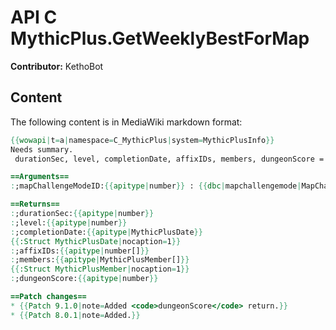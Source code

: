 # API C MythicPlus.GetWeeklyBestForMap

**Contributor:** KethoBot

## Content

The following content is in MediaWiki markdown format:

```mediawiki
{{wowapi|t=a|namespace=C_MythicPlus|system=MythicPlusInfo}}
Needs summary.
 durationSec, level, completionDate, affixIDs, members, dungeonScore = C_MythicPlus.GetWeeklyBestForMap(mapChallengeModeID)

==Arguments==
:;mapChallengeModeID:{{apitype|number}} : {{dbc|mapchallengemode|MapChallengeMode.ID}}

==Returns==
:;durationSec:{{apitype|number}}
:;level:{{apitype|number}}
:;completionDate:{{apitype|MythicPlusDate}}
{{:Struct MythicPlusDate|nocaption=1}}
:;affixIDs:{{apitype|number[]}}
:;members:{{apitype|MythicPlusMember[]}}
{{:Struct MythicPlusMember|nocaption=1}}
:;dungeonScore:{{apitype|number}}

==Patch changes==
* {{Patch 9.1.0|note=Added <code>dungeonScore</code> return.}}
* {{Patch 8.0.1|note=Added.}}
```